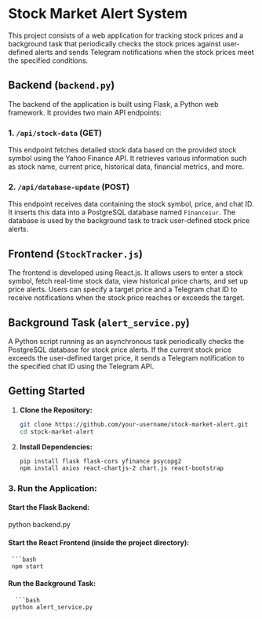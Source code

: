 # Stock Market Alert System

This project consists of a web application for tracking stock prices and a background task that periodically checks the stock prices against user-defined alerts and sends Telegram notifications when the stock prices meet the specified conditions.

## Backend (`backend.py`)

The backend of the application is built using Flask, a Python web framework. It provides two main API endpoints:

### 1. `/api/stock-data` (GET)

This endpoint fetches detailed stock data based on the provided stock symbol using the Yahoo Finance API. It retrieves various information such as stock name, current price, historical data, financial metrics, and more.

### 2. `/api/database-update` (POST)

This endpoint receives data containing the stock symbol, price, and chat ID. It inserts this data into a PostgreSQL database named `Financeiur`. The database is used by the background task to track user-defined stock price alerts.

## Frontend (`StockTracker.js`)

The frontend is developed using React.js. It allows users to enter a stock symbol, fetch real-time stock data, view historical price charts, and set up price alerts. Users can specify a target price and a Telegram chat ID to receive notifications when the stock price reaches or exceeds the target.

## Background Task (`alert_service.py`)

A Python script running as an asynchronous task periodically checks the PostgreSQL database for stock price alerts. If the current stock price exceeds the user-defined target price, it sends a Telegram notification to the specified chat ID using the Telegram API.

## Getting Started

1. **Clone the Repository:**

   ```bash
   git clone https://github.com/your-username/stock-market-alert.git
   cd stock-market-alert
2. **Install Dependencies:**
   ```bash
   pip install flask flask-cors yfinance psycopg2
   npm install axios react-chartjs-2 chart.js react-bootstrap

### 3. Run the Application:
#### Start the Flask Backend:
python backend.py
#### Start the React Frontend (inside the project directory):
     ```bash
     npm start
#### Run the Background Task:
      ```bash
     python alert_service.py
